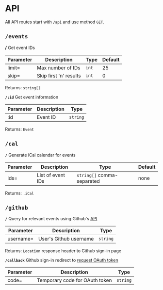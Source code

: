 # API

All API routes start with `/api` and use method `GET`.

## `/events`

**/** Get event IDs

| Parameter | Description            | Type  | Default |
| --------- | ---------------------- | ----- | ------- |
| limit=    | Max number of IDs      | `int` | 25      |
| skip=     | Skip first 'n' results | `int` | 0       |

Returns: `string[]`

**`/:id`** Get event information

| Parameter | Description | Type     |
| --------- | ----------- | -------- |
| :id       | Event ID    | `string` |

Returns: `Event`

## `/cal`

**`/`** Generate iCal calendar for events

| Parameter | Description       | Type                       | Default |
| --------- | ----------------- | -------------------------- | ------- |
| ids=      | List of event IDs | `string[]` comma-separated | none    |

Returns: `.iCal`

## `/github`

**`/`** Query for relevant events using Github's [API](https://developer.github.com/v4/)

| Parameter | Description            | Type     |
| --------- | ---------------------- | -------- |
| username= | User's Github username | `string` |

Returns: `Location` response header to Github sign-in page

**`/callback`** Github sign-in redirect to [request OAuth token](https://developer.github.com/apps/building-oauth-apps/authorizing-oauth-apps/#1-request-a-users-github-identity)

| Parameter | Description                    | Type     |
| --------- | ------------------------------ | -------- |
| code=     | Temporary code for OAuth token | `string` |
